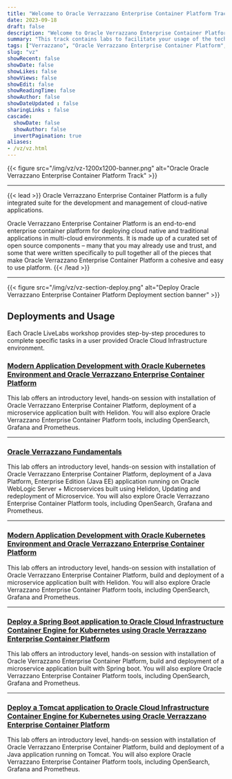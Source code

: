 ```yaml
---
title: "Welcome to Oracle Verrazzano Enterprise Container Platform Track"
date: 2023-09-18
draft: false
description: "Welcome to Oracle Verrazzano Enterprise Container Platform Track"
summary: "This track contains labs to facilitate your usage of the technologies, software and tools used by Oracle to develop microservices-based applications that can be deployed in environments that support open standards and specifications.  Information and videos presented here cover Microservices technologies which are components of the Oracle Verrazzano Enterprise Container Platform, as well as additional technologies to help you expand your learning of microservices."
tags: ["Verrazzano", "Oracle Verrazzano Enterprise Container Platform", "Kubernetes" ]
slug: "vz"
showRecent: false
showDate: false
showLikes: false
showViews: false
showEdit: false
showReadingTime: false
showAuthor: false
showDateUpdated : false
sharingLinks : false
cascade:
  showDate: false
  showAuthor: false
  invertPagination: true
aliases:
- /vz/vz.html
---
```


{{< figure src="/img/vz/vz-1200x1200-banner.png" alt="Oracle Oracle Verrazzano Enterprise Container Platform Track" >}}

---

{{< lead >}} Oracle Verrazzano Enterprise Container Platform is a fully integrated suite for the development and management of cloud-native applications.

Oracle Verrazzano Enterprise Container Platform is an end-to-end enterprise container platform for deploying cloud native and traditional applications in multi-cloud environments. It is made up of a curated set of open source components – many that you may already use and trust, and some that were written specifically to pull together all of the pieces that make Oracle Verrazzano Enterprise Container Platform a cohesive and easy to use platform. {{< /lead >}}

---

{{< figure src="/img/vz/vz-section-deploy.png" alt="Deploy Oracle Verrazzano Enterprise Container Platform Deployment section banner" >}}

## Deployments and Usage

Each Oracle LiveLabs workshop provides step-by-step procedures to complete specific tasks in a user provided Oracle Cloud Infrastructure environment.  

### [Modern Application Development with Oracle Kubernetes Environment and Oracle Verrazzano Enterprise Container Platform](https://apexapps.oracle.com/pls/apex/r/dbpm/livelabs/view-workshop?wid=3614)

This lab offers an introductory level, hands-on session with installation of Oracle Verrazzano Enterprise Container Platform, deployment of a microservice application built with Helidon. You will also explore Oracle Verrazzano Enterprise Container Platform tools, including OpenSearch, Grafana and Prometheus.

---

### [Oracle Verrazzano Fundamentals](https://apexapps.oracle.com/pls/apex/r/dbpm/livelabs/view-workshop?wid=853)

This lab offers an introductory level, hands-on session with installation of Oracle Verrazzano Enterprise Container Platform, deployment of a Java Platform, Enterprise Edition (Java EE) application running on Oracle WebLogic Server + Microservices built using Helidon, Updating and redeployment of Microservice. You will also explore Oracle Verrazzano Enterprise Container Platform tools, including OpenSearch, Grafana and Prometheus.

---

### [Modern Application Development with Oracle Kubernetes Environment and Oracle Verrazzano Enterprise Container Platform](https://apexapps.oracle.com/pls/apex/r/dbpm/livelabs/view-workshop?wid=3323)

This lab offers an introductory level, hands-on session with installation of Oracle Verrazzano Enterprise Container Platform, build and deployment of a microservice application built with Helidon. You will also explore Oracle Verrazzano Enterprise Container Platform tools, including OpenSearch, Grafana and Prometheus.

---

### [Deploy a Spring Boot application to Oracle Cloud Infrastructure Container Engine for Kubernetes using Oracle Verrazzano Enterprise Container Platform](https://apexapps.oracle.com/pls/apex/r/dbpm/livelabs/view-workshop?wid=3680)

This lab offers an introductory level, hands-on session with installation of Oracle Verrazzano Enterprise Container Platform, build and deployment of a microservice application built with Spring boot. You will also explore Oracle Verrazzano Enterprise Container Platform tools, including OpenSearch, Grafana and Prometheus.

---

### [Deploy a Tomcat application to Oracle Cloud Infrastructure Container Engine for Kubernetes using Oracle Verrazzano Enterprise Container Platform](https://apexapps.oracle.com/pls/apex/r/dbpm/livelabs/view-workshop?wid=3621)

This lab offers an introductory level, hands-on session with installation of Oracle Verrazzano Enterprise Container Platform, build and deployment of a Java application running on Tomcat. You will also explore Oracle Verrazzano Enterprise Container Platform tools, including OpenSearch, Grafana and Prometheus.  
